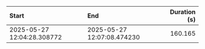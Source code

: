 | Start                      | End                        |   Duration (s) |
|:---------------------------|:---------------------------|---------------:|
| 2025-05-27 12:04:28.308772 | 2025-05-27 12:07:08.474230 |        160.165 |
